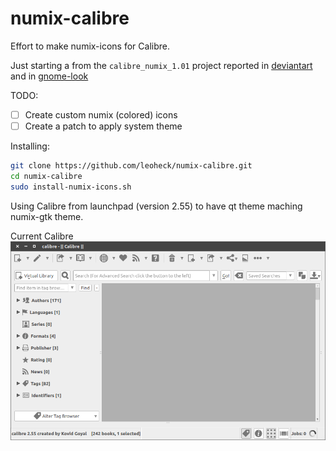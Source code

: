 # numix-calibre

Effort to make numix-icons for Calibre.

Just starting a from the ``calibre_numix_1.01`` project reported in [deviantart](http://numixcalibre.deviantart.com/art/Numix-theme-for-calibre-1-01-502183176) and in [gnome-look](https://www.gnome-look.org/content/show.php?content=168291)

TODO: 
- [ ] Create custom numix (colored) icons
- [ ] Create a patch to apply system theme

Installing:
```bash
git clone https://github.com/leoheck/numix-calibre.git
cd numix-calibre
sudo install-numix-icons.sh
```

Using Calibre from launchpad (version 2.55) to have qt theme maching numix-gtk theme.

Current Calibre
![Alt text](/misc/calibre.png?raw=true "Calibre")
